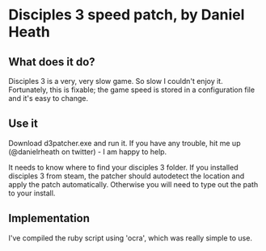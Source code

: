 # Disciples 3 speed patch, by Daniel Heath

## What does it do?
Disciples 3 is a very, very slow game. So slow I couldn't enjoy it.
Fortunately, this is fixable; the game speed is stored in a configuration file and it's easy to change.

## Use it
Download d3patcher.exe and run it.
If you have any trouble, hit me up (@danielrheath on twitter) - I am happy to help.

It needs to know where to find your disciples 3 folder.
If you installed disciples 3 from steam, the patcher should autodetect the location and apply the patch automatically.
Otherwise you will need to type out the path to your install.

## Implementation

I've compiled the ruby script using 'ocra', which was really simple to use.
